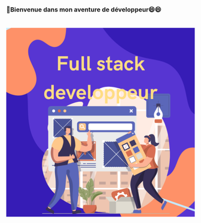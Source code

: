 ### 👋Bienvenue dans mon aventure de développeur😄😄
# ![nadinemayang](https://github.com/nadinemayang/nadinemayang/blob/main/Web%20Design%20Illustration%20Instagram%20posts.png)

